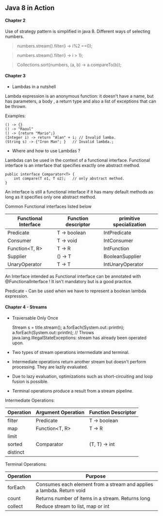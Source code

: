 ## Java 8 in Action

#### Chapter 2

Use of strategy pattern is simplified in java 8.
Different ways of selecting numbers.

> numbers.stream().filter(i -> i%2 ==0);

> numbers.stream().filter(i -> i > 1);


> Collections.sort(numbers, (a, b) -> a.compareTo(b));


#### Chapter 3

* Lambdas in a nutshell

Lambda expression is an anonymous function: it doesn't have a name, but has parameters, a body , a return type and also a list of exceptions that can be thrown.

Examples:

	() -> {}  
	() -> "Raoul" 
	() -> {return "Mario";} 
	(Integer i) -> return "Alan" + i; // Invalid lamba.
	(String s) -> {"Iron Man"; }   // Invalid lambda.;

* Where and how to use Lambdas ?

Lambdas can be used in the context of a functional interface. Functional interface is an interface that specifies exactly one abstract method.

	public interface Comparator<T> {
		int compare(T o1, T o2);   // only abstract method.
	}
An interface is still a functional interface if it has many default methods as long as it specifies only one abstract method.

Common Functional interfaces listed below

|Functional Interface | Function descriptor | primitive specialization |
|---------------------|---------------------|--------------------------|
| Predicate<T>        | T -> boolean        | IntPredicate             |
| Consumer<T>         | T -> void           | IntConsumer              |
| Function<T, R>      | T -> R              | IntFunction              |
| Supplier<T>         | () -> T             | BooleanSupplier          |
| UnaryOperator<T>    | T -> T              | IntUnaryOperator         |

An Interface intended as Functional interface can be annotated with @FunctionalInterface ! It isn't mandatory but is a good practice.

Predicate  -  Can be used when we have to represent a boolean lambda expression.

#### Chapter 4 - Streams

* Traversable Only Once

	Stream<String> s = title.stream();
	a.forEach(System.out::println);
	a.forEach(System.out::println);
	// Throws java.lang.IllegalStateExceptions: stream has already been operated upon.

* Two types of stream operations intermediate and terminal.
* Intermediate operations return another stream but doesn't perform processing. They are lazily evaluated.
* Due to lazy evaluation, optimizations such as short-circuiting and loop fusion is possible.
* Terminal operations produce a result from a stream pipeline.

Intermediate Operations:

| Operation | Argument Operation | Function Descriptor |
|-----------|--------------------|---------------------|
| filter    | Predicate          |  T -> boolean       |
| map       | Function<T, R>     |  T -> R             |
| limit     |                    |                     |
| sorted    |  Comparator        |  (T, T) -> int      |
| distinct  |                    |                     |

Terminal Operations:

| Operation |  Purpose |
|-----------|----------|
| forEach   | Consumes each element from a stream and applies a lambda. Return void |
| count     | Returns number of items in a stream. Returns long |
| collect   | Reduce stream to list, map or int                 |



